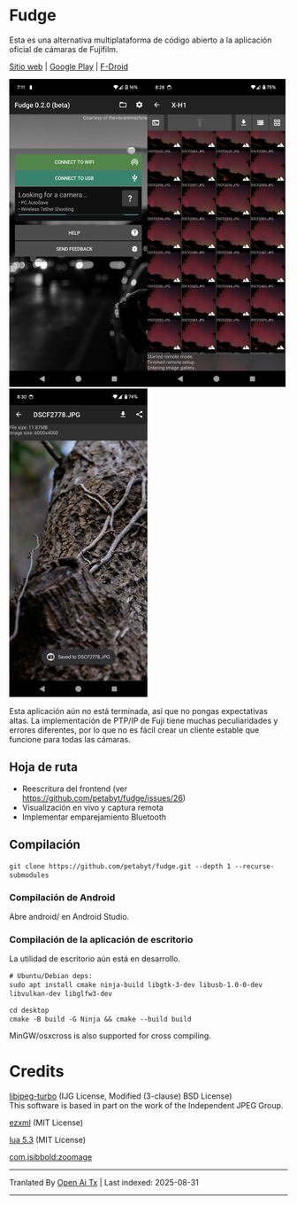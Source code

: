 # Fudge
Esta es una alternativa multiplataforma de código abierto a la aplicación oficial de cámaras de Fujifilm.  

[Sitio web](https://fudge.danielc.dev/) | [Google Play](https://play.google.com/store/apps/details?id=dev.danielc.fujiapp) | [F-Droid](https://apt.izzysoft.de/fdroid/index/apk/dev.danielc.fujiapp)

<img src="https://raw.githubusercontent.com/petabyt/fudge/master/fastlane/metadata/android/en-US/images/phoneScreenshots/1.png" width='250'><img src="https://raw.githubusercontent.com/petabyt/fudge/master/fastlane/metadata/android/en-US/images/phoneScreenshots/2.png" width='250'><img src="https://raw.githubusercontent.com/petabyt/fudge/master/fastlane/metadata/android/en-US/images/phoneScreenshots/4.png" width='250'>

Esta aplicación aún no está terminada, así que no pongas expectativas altas. La implementación de PTP/IP de Fuji tiene muchas peculiaridades y errores diferentes, por lo que no es fácil crear un cliente estable que funcione para todas las cámaras.

## Hoja de ruta
- Reescritura del frontend (ver https://github.com/petabyt/fudge/issues/26)
- Visualización en vivo y captura remota
- Implementar emparejamiento Bluetooth

## Compilación
```
git clone https://github.com/petabyt/fudge.git --depth 1 --recurse-submodules
```

### Compilación de Android
Abre android/ en Android Studio.

### Compilación de la aplicación de escritorio
La utilidad de escritorio aún está en desarrollo.
```
# Ubuntu/Debian deps:
sudo apt install cmake ninja-build libgtk-3-dev libusb-1.0-0-dev libvulkan-dev libglfw3-dev
```
```
cd desktop
cmake -B build -G Ninja && cmake --build build
```
MinGW/osxcross is also supported for cross compiling.

# Credits
[libjpeg-turbo](https://github.com/libjpeg-turbo/libjpeg-turbo) (IJG License, Modified (3-clause) BSD License)  
This software is based in part on the work of the Independent JPEG Group.

[ezxml](https://ezxml.sourceforge.net/) (MIT License)

[lua 5.3](https://www.lua.org/license.html) (MIT License)

[com.jsibbold:zoomage](https://github.com/jsibbold/zoomage/blob/master/LICENSE)



---


Tranlated By [Open Ai Tx](https://github.com/OpenAiTx/OpenAiTx) | Last indexed: 2025-08-31


---